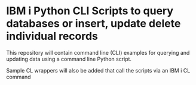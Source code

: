 # IBM i Python CLI Scripts to query databases or insert, update delete individual records
This repository will contain command line (CLI) examples for querying and updating data using a command line Python script. 

Sample CL wrappers will also be added that call the scripts via an IBM i CL command


